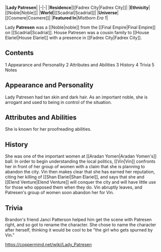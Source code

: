 |**Lady Patresen**|
|-|-|
|**Residence**|[[Fadrex City\|Fadrex City]]|
|**Ethnicity**|[[Noble\|Noble]]|
|**World**|[[Scadrial\|Scadrial]]|
|**Universe**|[[Cosmere\|Cosmere]]|
|**Featured In**|*Mistborn Era 1*|

Lady **Patresen** was a [[Noble\|noble]] from the [[Final Empire\|Final Empire]] on [[Scadrial\|Scadrial]]. House Patresen was a cousin family to [[House Elariel\|House Elariel]] with a presence in [[Fadrex City\|Fadrex City]].

## Contents

1 Appearance and Personality
2 Attributes and Abilities
3 History
4 Trivia
5 Notes


## Appearance and Personality
Lady Patresen had tan skin and dark hair. As an important noble, she is arrogant and used to being in control of the situation.

## Attributes and Abilities
She is known for her proofreading abilities.

## History
She was one of the important women at [[Aradan Yomen\|Aradan Yomen's]] ball. In order to begin understanding the local politics, [[Vin\|Vin]] confronts her in front of her group of women with a claim that she is planning to abandon the city. Vin then makes clear that she has earned her reputation, citing her killing of [[Shan Elariel\|Shan Elariel]], and says that she and [[Elend Venture\|Elend Venture]] will conquer the city and will have little use for those who opposed them when they do. Vin abruptly leaves, and Patresen's group of women soon abandon her for Vin.

## Trivia
Brandon's friend Janci Patterson helped him get the scene with Patresen right, and so got to rename the character. She chose to name the character after herself, thinking it would be cool to be "the girl who gets spurned by Vin."


https://coppermind.net/wiki/Lady_Patresen